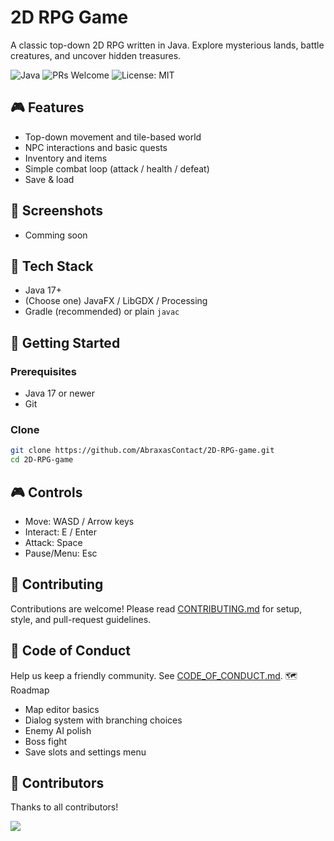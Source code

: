 # 2D RPG Game 
A classic top-down 2D RPG written in Java. Explore mysterious lands, battle creatures, and uncover hidden treasures.

<!-- Optional badges (remove if you don't want them) -->
![Java](https://img.shields.io/badge/Java-17%2B-informational)
![PRs Welcome](https://img.shields.io/badge/PRs-welcome-brightgreen)
![License: MIT](https://img.shields.io/badge/License-MIT-lightgrey)

## 🎮 Features
- Top-down movement and tile-based world
- NPC interactions and basic quests
- Inventory and items
- Simple combat loop (attack / health / defeat)
- Save & load

## 📸 Screenshots
- Comming soon
<!-- TODO: Add images to /assets or /docs and link them here -->
<!-- <img src="docs/screenshot-1.png" width="600" alt="Gameplay screenshot"> -->

## 🧰 Tech Stack
- Java 17+
- (Choose one) JavaFX / LibGDX / Processing <!-- TODO: pick your framework -->
- Gradle (recommended) or plain `javac`

## 🚀 Getting Started

### Prerequisites
- Java 17 or newer
- Git

### Clone
```bash
git clone https://github.com/AbraxasContact/2D-RPG-game.git
cd 2D-RPG-game
```

## 🎮 Controls
- Move: WASD / Arrow keys
- Interact: E / Enter
- Attack: Space
- Pause/Menu: Esc

## 🤝 Contributing
Contributions are welcome!
Please read [CONTRIBUTING.md](CONTRIBUTING.md) for setup, style, and pull-request guidelines.

## 📜 Code of Conduct
Help us keep a friendly community. See [CODE_OF_CONDUCT.md](CODEOFCONDUCT.md).
🗺️ Roadmap
- Map editor basics
- Dialog system with branching choices
- Enemy AI polish
- Boss fight
- Save slots and settings menu

<!-- Keep this list short; move details to docs/ROADMAP.md later -->
## 🙌 Contributors
Thanks to all contributors!

<a href="https://github.com/AbraxasContact/2D-RPG-game/graphs/contributors">
  <img src="https://contrib.rocks/image?repo=AbraxasContact/2D-RPG-game" />
</a>

